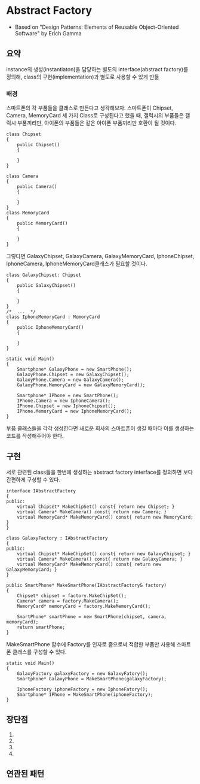 # Abstract Factory
- Based on "Design Patterns: Elements of Reusable Object-Oriented Software" by Erich Gamma

## 요약
instance의 생성(instantiaton)을 담당하는 별도의 interface(abstract factory)를 정의해, class의 구현(implementation)과 별도로 사용할 수 있게 만듦

### 배경
스마트폰의 각 부품들을 클래스로 만든다고 생각해보자.
스마트폰이 Chipset, Camera, MemoryCard 세 가지 Class로 구성된다고 했을 때,
갤럭시의 부품들은 갤럭시 부품끼리만, 아이폰의 부품들은 같은 아이폰 부품끼리만 호환이 될 것이다.

```
class Chipset
{
    public Chipset()
    {
            
    }
}

class Camera
{
    public Camera()
    {
            
    }
}
class MemoryCard
{
    public MemoryCard()
    {
        
    }
}
```
그렇다면 GalaxyChipset, GalaxyCamera, GalaxyMemoryCard, IphoneChipset, IphoneCamera, IphoneMemoryCard클래스가 필요할 것이다. 
```
class GalaxyChipset: Chipset
{
    public GalaxyChipset()
    {
            
    }
}
/*  ...  */
class IphoneMemoryCard : MemoryCard
{
    public IphoneMemoryCard()
    {
        
    }
}
```
```
static void Main()
{
    Smartphone* GalaxyPhone = new SmartPhone();
    GalaxyPhone.Chipset = new GalaxyChipset();    
    GalaxyPhone.Camera = new GalaxyCamera();
    GalaxyPhone.MemoryCard = new GalaxyMemoryCard();
    
    Smartphone* IPhone = new SmartPhone();
    IPhone.Camera = new IphoneCamera();
    IPhone.Chipset = new IphoneChipset();
    IPhone.MemoryCard = new IphoneMemoryCard();
}
```
부품 클래스들을 각각 생성한다면 새로운 회사의 스마트폰이 생길 때마다 이를 생성하는 코드를 작성해주어야 한다.

## 구현
서로 관련된 class들을 한번에 생성하는 abstract factory interface를 정의하면 보다 간편하게 구성할 수 있다.
```
interface IAbstractFactory
{
public:
    virtual Chipset* MakeChipSet() const{ return new Chipset; }
    virtual Camera* MakeCamera() const{ return new Camera; }
    virtual MemoryCard* MakeMemoryCard() const{ return new MemoryCard; }
}

class GalaxyFactory : IAbstractFactory
{
public:
    virtual Chipset* MakeChipSet() const{ return new GalaxyChipset; }
    virtual Camera* MakeCamera() const{ return new GalaxyCamera; }
    virtual MemoryCard* MakeMemoryCard() const{ return new GalaxyMemoryCard; }
}

public SmartPhone* MakeSmartPhone(IAbstractFactory& factory)
{
    Chipset* chipset = factory.MakeChipSet();
    Camera* camera = factory.MakeCamera();
    MemoryCard* memoryCard = factory.MakeMemoryCard();
    
    SmartPhone* smartPhone = new SmartPhone(chipset, camera, memoryCard);
    return smartPhone;
}
```

MakeSmartPhone 함수에 Factory를 인자로 줌으로써 적합한 부품만 사용해 스마트폰 클래스를 구성할 수 있다.

```
static void Main()
{
    GalaxyFactory galaxyFactory = new GalaxyFatory();
    Smartphone* GalaxyPhone = MakeSmartPhone(galaxyFactory);

    IphoneFactory iphoneFactory = new IphoneFatory();
    Smartphone* IPhone = MakeSmartPhone(iphoneFactory);
}
```

## 장단점
1.

1.

1.

1.


## 연관된 패턴

